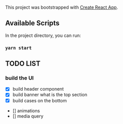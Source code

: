 This project was bootstrapped with [Create React App](https://github.com/facebook/create-react-app).

## Available Scripts

In the project directory, you can run:

### `yarn start`

## TODO LIST
### build the UI
 - [X] build header component
 - [X] build banner what is the top section
 - [X] build cases on the bottom
 - [] animations
 - [] media query
